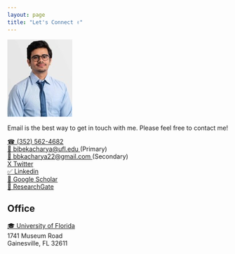 ```yaml
---
layout: page
title: "Let's Connect ✌"
---
```


![Bibek](Picture2.jpeg)

Email is the best way to get in touch with me. Please feel free to contact me! <br>

<a href="tel:PHONE_NUMBER">
 ☎ (352) 562-4682
</a> <br>

<a href="mailto:EMAIL_ADDRESS">
  📧 bibekacharya@ufl.edu 
</a> 
(Primary)
<br>
<a href="mailto:EMAIL_ADDRESS">
  📧 bbkacharya22@gmail.com
</a> 
(Secondary)
<br>
<a href="https://twitter.com/bibekUF">
Χ Twitter 
</a> 
<br>
<a href="https://www.linkedin.com/in/bbkacharya/">
✅ Linkedin 
</a>  
<br>
<a href="https://scholar.google.com/citations?user=k5Fv3cMAAAAJ&hl=en">
📘 Google Scholar 
</a>  
<br>
<a href="https://www.researchgate.net/profile/Bibek-Acharya-9">
📜 ResearchGate
</a>  
<br>

## Office

<a href="https://abe.ufl.edu/"> 🎓 University of Florida
</a> <br>
1741 Museum Road <br>
Gainesville, FL 32611


